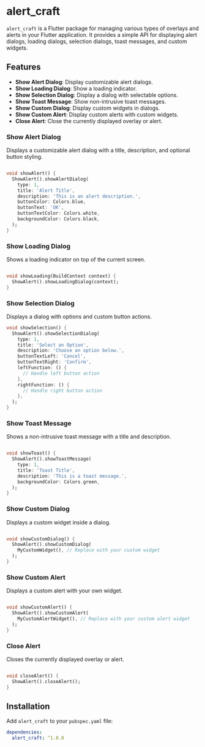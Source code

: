 # alert_craft

`alert_craft` is a Flutter package for managing various types of overlays and alerts in your Flutter application. It provides a simple API for displaying alert dialogs, loading dialogs, selection dialogs, toast messages, and custom widgets.

## Features

- **Show Alert Dialog**: Display customizable alert dialogs.
- **Show Loading Dialog**: Show a loading indicator.
- **Show Selection Dialog**: Display a dialog with selectable options.
- **Show Toast Message**: Show non-intrusive toast messages.
- **Show Custom Dialog**: Display custom widgets in dialogs.
- **Show Custom Alert**: Display custom alerts with custom widgets.
- **Close Alert**: Close the currently displayed overlay or alert.

### Show Alert Dialog

Displays a customizable alert dialog with a title, description, and optional button styling.

```dart

void showAlert() {
  ShowAlert().showAlertDialog(
    type: 1,
    title: 'Alert Title',
    description: 'This is an alert description.',
    buttonColor: Colors.blue,
    buttonText: 'OK',
    buttonTextColor: Colors.white,
    backgroundColor: Colors.black,
  );
}
```

### Show Loading Dialog

Shows a loading indicator on top of the current screen.

```dart

void showLoading(BuildContext context) {
  ShowAlert().showLoadingDialog(context);
}
```

### Show Selection Dialog

Displays a dialog with options and custom button actions.

```dart
void showSelection() {
  ShowAlert().showSelectionDialog(
    type: 1,
    title: 'Select an Option',
    description: 'Choose an option below.',
    buttonTextLeft: 'Cancel',
    buttonTextRight: 'Confirm',
    leftFunction: () {
      // Handle left button action
    },
    rightFunction: () {
      // Handle right button action
    },
  );
}
```

### Show Toast Message

Shows a non-intrusive toast message with a title and description.

```dart

void showToast() {
  ShowAlert().showToastMessage(
    type: 1,
    title: 'Toast Title',
    description: 'This is a toast message.',
    backgroundColor: Colors.green,
  );
}
```

### Show Custom Dialog

Displays a custom widget inside a dialog.

```dart

void showCustomDialog() {
  ShowAlert().showCustomDialog(
    MyCustomWidget(), // Replace with your custom widget
  );
}
```

### Show Custom Alert

Displays a custom alert with your own widget.

```dart

void showCustomAlert() {
  ShowAlert().showCustomAlert(
    MyCustomAlertWidget(), // Replace with your custom alert widget
  );
}
```

### Close Alert

Closes the currently displayed overlay or alert.

```dart

void closeAlert() {
  ShowAlert().closeAlert();
}
```

## Installation

Add `alert_craft` to your `pubspec.yaml` file:

```yaml
dependencies:
  alert_craft: ^1.0.0
